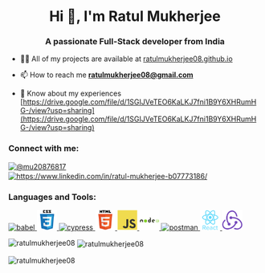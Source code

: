 <h1 align="center">Hi 👋, I'm Ratul Mukherjee</h1>
<h3 align="center">A passionate Full-Stack developer from India</h3>

<!-- <p align="left"> <img src="https://komarev.com/ghpvc/?username=ratulmukherjee08&label=Profile%20views&color=0e75b6&style=flat" alt="ratulmukherjee08" /> </p> -->

<!-- <p align="left"> <a href="https://github.com/ryo-ma/github-profile-trophy"><img src="https://github-profile-trophy.vercel.app/?username=ratulmukherjee08" alt="ratulmukherjee08" /></a> </p> -->

<!-- <p align="left"> <a href="https://twitter.com/@mu20876817" target="blank"><img src="https://img.shields.io/twitter/follow/@mu20876817?logo=twitter&style=for-the-badge" alt="@mu20876817" /></a> </p> -->

- 👨‍💻 All of my projects are available at [ratulmukherjee08.github.io](ratulmukherjee08.github.io)

- 📫 How to reach me **ratulmukherjee08@gmail.com**

- 📄 Know about my experiences [https://drive.google.com/file/d/1SGIJVeTEO6KaLKJ7fni1B9Y6XHRumHG-/view?usp=sharing](https://drive.google.com/file/d/1SGIJVeTEO6KaLKJ7fni1B9Y6XHRumHG-/view?usp=sharing)

<h3 align="left">Connect with me:</h3>
<p align="left">
<a href="https://twitter.com/@mu20876817" target="blank"><img align="center" src="https://raw.githubusercontent.com/rahuldkjain/github-profile-readme-generator/master/src/images/icons/Social/twitter.svg" alt="@mu20876817" height="30" width="40" /></a>
<a href="https://linkedin.com/in/https://www.linkedin.com/in/ratul-mukherjee-b07773186/" target="blank"><img align="center" src="https://raw.githubusercontent.com/rahuldkjain/github-profile-readme-generator/master/src/images/icons/Social/linked-in-alt.svg" alt="https://www.linkedin.com/in/ratul-mukherjee-b07773186/" height="30" width="40" /></a>
</p>

<h3 align="left">Languages and Tools:</h3>
<p align="left"> <a href="https://babeljs.io/" target="_blank" rel="noreferrer"> <img src="https://www.vectorlogo.zone/logos/babeljs/babeljs-icon.svg" alt="babel" width="40" height="40"/> </a> <a href="https://www.w3schools.com/css/" target="_blank" rel="noreferrer"> <img src="https://raw.githubusercontent.com/devicons/devicon/master/icons/css3/css3-original-wordmark.svg" alt="css3" width="40" height="40"/> </a> <a href="https://www.cypress.io" target="_blank" rel="noreferrer"> <img src="https://raw.githubusercontent.com/simple-icons/simple-icons/6e46ec1fc23b60c8fd0d2f2ff46db82e16dbd75f/icons/cypress.svg" alt="cypress" width="40" height="40"/> </a> <a href="https://www.w3.org/html/" target="_blank" rel="noreferrer"> <img src="https://raw.githubusercontent.com/devicons/devicon/master/icons/html5/html5-original-wordmark.svg" alt="html5" width="40" height="40"/> </a> <a href="https://developer.mozilla.org/en-US/docs/Web/JavaScript" target="_blank" rel="noreferrer"> <img src="https://raw.githubusercontent.com/devicons/devicon/master/icons/javascript/javascript-original.svg" alt="javascript" width="40" height="40"/> </a> <a href="https://nodejs.org" target="_blank" rel="noreferrer"> <img src="https://raw.githubusercontent.com/devicons/devicon/master/icons/nodejs/nodejs-original-wordmark.svg" alt="nodejs" width="40" height="40"/> </a> <a href="https://postman.com" target="_blank" rel="noreferrer"> <img src="https://www.vectorlogo.zone/logos/getpostman/getpostman-icon.svg" alt="postman" width="40" height="40"/> </a> <a href="https://reactjs.org/" target="_blank" rel="noreferrer"> <img src="https://raw.githubusercontent.com/devicons/devicon/master/icons/react/react-original-wordmark.svg" alt="react" width="40" height="40"/> </a> <a href="https://redux.js.org" target="_blank" rel="noreferrer"> <img src="https://raw.githubusercontent.com/devicons/devicon/master/icons/redux/redux-original.svg" alt="redux" width="40" height="40"/> </a> </p>

<p><img align="left" src="https://github-readme-stats.vercel.app/api/top-langs?username=ratulmukherjee08&show_icons=true&locale=en&layout=compact" alt="ratulmukherjee08" /></p>

<p>&nbsp;<img align="center" src="https://github-readme-stats.vercel.app/api?username=ratulmukherjee08&show_icons=true&locale=en" alt="ratulmukherjee08" /></p>

<p><img align="center" src="https://github-readme-streak-stats.herokuapp.com/?user=ratulmukherjee08&" alt="ratulmukherjee08" /></p>
